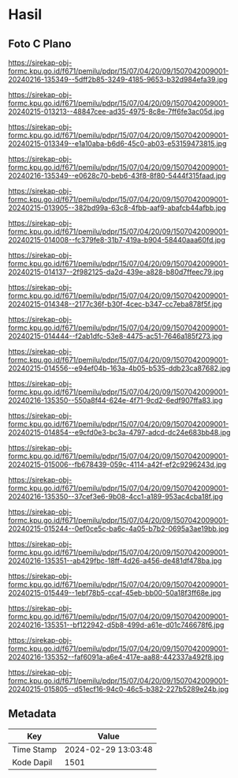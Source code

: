 # Hasil

## Foto C Plano

https://sirekap-obj-formc.kpu.go.id/f671/pemilu/pdpr/15/07/04/20/09/1507042009001-20240216-135349--5dff2b85-3249-4185-9653-b32d984efa39.jpg

https://sirekap-obj-formc.kpu.go.id/f671/pemilu/pdpr/15/07/04/20/09/1507042009001-20240215-013213--48847cee-ad35-4975-8c8e-7ff6fe3ac05d.jpg

https://sirekap-obj-formc.kpu.go.id/f671/pemilu/pdpr/15/07/04/20/09/1507042009001-20240215-013349--e1a10aba-b6d6-45c0-ab03-e53159473815.jpg

https://sirekap-obj-formc.kpu.go.id/f671/pemilu/pdpr/15/07/04/20/09/1507042009001-20240216-135349--e0628c70-beb6-43f8-8f80-5444f315faad.jpg

https://sirekap-obj-formc.kpu.go.id/f671/pemilu/pdpr/15/07/04/20/09/1507042009001-20240215-013905--382bd99a-63c8-4fbb-aaf9-abafcb44afbb.jpg

https://sirekap-obj-formc.kpu.go.id/f671/pemilu/pdpr/15/07/04/20/09/1507042009001-20240215-014008--fc379fe8-31b7-419a-b904-58440aaa60fd.jpg

https://sirekap-obj-formc.kpu.go.id/f671/pemilu/pdpr/15/07/04/20/09/1507042009001-20240215-014137--2f982125-da2d-439e-a828-b80d7ffeec79.jpg

https://sirekap-obj-formc.kpu.go.id/f671/pemilu/pdpr/15/07/04/20/09/1507042009001-20240215-014348--2177c36f-b30f-4cec-b347-cc7eba878f5f.jpg

https://sirekap-obj-formc.kpu.go.id/f671/pemilu/pdpr/15/07/04/20/09/1507042009001-20240215-014444--f2ab1dfc-53e8-4475-ac51-7646a185f273.jpg

https://sirekap-obj-formc.kpu.go.id/f671/pemilu/pdpr/15/07/04/20/09/1507042009001-20240215-014556--e94ef04b-163a-4b05-b535-ddb23ca87682.jpg

https://sirekap-obj-formc.kpu.go.id/f671/pemilu/pdpr/15/07/04/20/09/1507042009001-20240216-135350--550a8f44-624e-4f71-9cd2-6edf907ffa83.jpg

https://sirekap-obj-formc.kpu.go.id/f671/pemilu/pdpr/15/07/04/20/09/1507042009001-20240215-014854--e9cfd0e3-bc3a-4797-adcd-dc24e683bb48.jpg

https://sirekap-obj-formc.kpu.go.id/f671/pemilu/pdpr/15/07/04/20/09/1507042009001-20240215-015006--fb678439-059c-4114-a42f-ef2c9296243d.jpg

https://sirekap-obj-formc.kpu.go.id/f671/pemilu/pdpr/15/07/04/20/09/1507042009001-20240216-135350--37cef3e6-9b08-4cc1-a189-953ac4cba18f.jpg

https://sirekap-obj-formc.kpu.go.id/f671/pemilu/pdpr/15/07/04/20/09/1507042009001-20240215-015244--0ef0ce5c-ba6c-4a05-b7b2-0695a3ae19bb.jpg

https://sirekap-obj-formc.kpu.go.id/f671/pemilu/pdpr/15/07/04/20/09/1507042009001-20240216-135351--ab429fbc-18ff-4d26-a456-de481df478ba.jpg

https://sirekap-obj-formc.kpu.go.id/f671/pemilu/pdpr/15/07/04/20/09/1507042009001-20240215-015449--1ebf78b5-ccaf-45eb-bb00-50a18f3ff68e.jpg

https://sirekap-obj-formc.kpu.go.id/f671/pemilu/pdpr/15/07/04/20/09/1507042009001-20240216-135351--bf122942-d5b8-499d-a61e-d01c746678f6.jpg

https://sirekap-obj-formc.kpu.go.id/f671/pemilu/pdpr/15/07/04/20/09/1507042009001-20240216-135352--faf6091a-a6e4-417e-aa88-442337a492f8.jpg

https://sirekap-obj-formc.kpu.go.id/f671/pemilu/pdpr/15/07/04/20/09/1507042009001-20240215-015805--d51ecf16-94c0-46c5-b382-227b5289e24b.jpg


## Metadata

| Key        | Value               |
| ---------- | ------------------- |
| Time Stamp | 2024-02-29 13:03:48 |
| Kode Dapil | 1501                |



